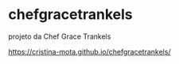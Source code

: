 # chefgracetrankels

projeto da Chef Grace Trankels

 https://cristina-mota.github.io/chefgracetrankels/
